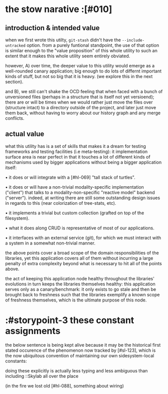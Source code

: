 # the stow narative :[#010]

## introduction & intended value

when we first wrote this utilty, `git-stash` didn't have the
`--include-untracked` option. from a purely funtional standpoint, the
use of that option is similar enough to the "value proposition" of this
whole utility to such an extent that it makes this whole utility seem
entirely obviated.

however, A) over time, the deeper value to this utility would emerge as
a well-rounded canary application; big enough to do lots of differnt
important kinds of stuff, but not so big that it is heavy. (we explore
this in the next section).

and B), we still can't shake the OCD feeling that when faced with a
bunch of unversioned files (perhaps in a structure that is itself not
yet versioend); there are or will be times when we would rather just
move the files over (structure intact) to a directory outside of the
project, and later just move them back, without having to worry about
our history graph and any merge conflicts.


## actual value

what this utility has is a set of skills that makes it a dream for
testing frameworks and testing facilities (i.e meta-testing): it
implementation surface area is near perfect in that it touches a lot of
different kinds of mechanisms used by bigger applications without being
a bigger application itself:

  • it does or will integrate with a [#hl-069] "tall stack of turtles".

  • it does or will have a non-trivial modality-specific implementation
    ("client") that talks to a modality-non-specific "reactive model"
    backend ("server"). indeed, at writing there are still some
    outstanding design issues in regards to this (near colorization
    of tree-stats, etc).

   • it implements a trivial but custom collection (grafted on top of the
     filesystem).

   • what it does along CRUD is representative of most of our applications.

   • it interfaces with an external service (git), for which we must
     interact with a system in a somewhat non-trivial manner.

the above points cover a broad scope of the domain responsibilities of the
libraries, yet this application covers all of them without incurring a large
penalty of extra complexity beyond what is necessary to hit all of the points
above.

the act of keeping this application node healthy throughout the libraries'
evolutions in turn keeps the libraries themselves healthy: this application
serves only as a canary/benchmark: it only exists to go stale and then be
brought back to freshness such that the libraries exemplify a known scope
of freshness themselves, which is the ultimate purpose of this node.




# :#storypoint-3  these constant assignments

the below sentence is being kept alive because it may be the historical first
stated occurence of the phenomenon now tracked by [#sl-123], which is
the now ubiquitous convention of maintaining our own sidesystem-local
constants:

doing these explicitly is actually less typing and less ambiguous than
including ::Skylab all over the place




(in the fire we lost old [#hl-088], something about wiring)
